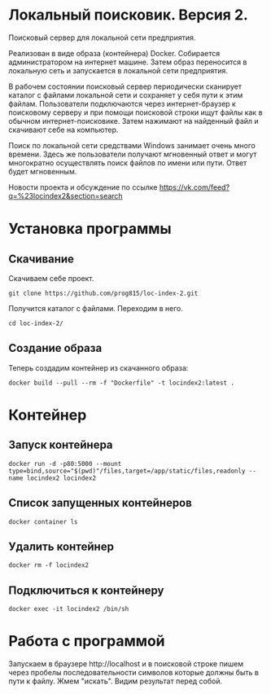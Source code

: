 # Локальный поисковик. Версия 2.

Поисковый сервер для локальной сети предприятия.

Реализован в виде образа (контейнера) Docker.
Собирается администратором на интернет машине.
Затем образ переносится в локальную сеть и запускается в локальной сети предприятия.

В рабочем состоянии поисковый сервер периодически сканирует каталог с файлами локальной сети и сохраняет у себя пути к этим файлам.
Пользователи подключаются через интернет-браузер к поисковому серверу и при помощи поисковой строки ищут файлы как в обычном интернет-поисковике. Затем нажимают на найденный файл и скачивают себе на компьютер.

Поиск по локальной сети средствами Windows занимает очень много времени. Здесь же пользователи получают мгновенный ответ и могут многократно осуществлять поиск файлов по имени или пути. Ответ будет мгновенным.

Новости проекта и обсуждение по ссылке https://vk.com/feed?q=%23locindex2&section=search

# Установка программы

## Скачивание

Скачиваем себе проект.
```
git clone https://github.com/prog815/loc-index-2.git
```
Получится каталог с файлами. Переходим в него.
```
cd loc-index-2/
```

## Создание образа

Теперь создадим контейнер из скачанного образа:

```
docker build --pull --rm -f "Dockerfile" -t locindex2:latest .
```

# Контейнер

## Запуск контейнера

```
docker run -d -p80:5000 --mount type=bind,source="$(pwd)"/files,target=/app/static/files,readonly --name locindex2 locindex2
```

## Список запущенных контейнеров

```
docker container ls
```

## Удалить контейнер

```
docker rm -f locindex2
```

## Подключиться к контейнеру

```
docker exec -it locindex2 /bin/sh
```

# Работа с программой

Запускаем в браузере http://localhost и в поисковой строке пишем через пробелы последовательности символов которые должны быть в пути к файлу. Жмем "искать". Видим результат перед собой.